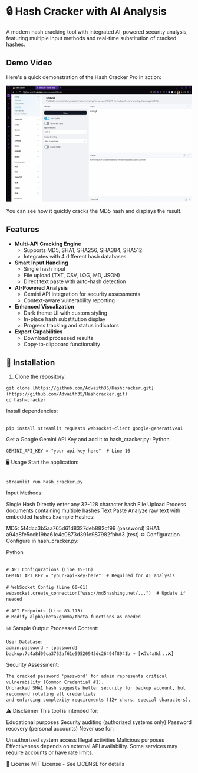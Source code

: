 # 🔒 Hash Cracker with AI Analysis

A modern hash cracking tool with integrated AI-powered security analysis, featuring multiple input methods and real-time substitution of cracked hashes.

## Demo Video

Here's a quick demonstration of the Hash Cracker Pro in action:

![Hash Cracker Demo](hashcracker.gif)

You can see how it quickly cracks the MD5 hash and displays the result.

## Features

- **Multi-API Cracking Engine**
    - Supports MD5, SHA1, SHA256, SHA384, SHA512
    - Integrates with 4 different hash databases
- **Smart Input Handling**
    - Single hash input
    - File upload (TXT, CSV, LOG, MD, JSON)
    - Direct text paste with auto-hash detection
- **AI-Powered Analysis**
    - Gemini API integration for security assessments
    - Context-aware vulnerability reporting
- **Enhanced Visualization**
    - Dark theme UI with custom styling
    - In-place hash substitution display
    - Progress tracking and status indicators
- **Export Capabilities**
    - Download processed results
    - Copy-to-clipboard functionality

## 🚀 Installation

1. Clone the repository:
```
git clone [https://github.com/Advaith35/Hashcracker.git](https://github.com/Advaith35/Hashcracker.git)
cd hash-cracker
```
Install dependencies:
```

pip install streamlit requests websocket-client google-generativeai
```
Get a Google Gemini API Key and add it to hash_cracker.py:
Python
```
GEMINI_API_KEY = "your-api-key-here"  # Line 16
```
🖥️ Usage
Start the application:

```

streamlit run hash_cracker.py
```
Input Methods:

Single Hash Directly enter any 32-128 character hash
File Upload Process documents containing multiple hashes
Text Paste Analyze raw text with embedded hashes
Example Hashes:

MD5: 5f4dcc3b5aa765d61d8327deb882cf99 (password)
SHA1: a94a8fe5ccb19ba61c4c0873d391e987982fbbd3 (test)
⚙️ Configuration
Configure in hash_cracker.py:

Python
```

# API Configurations (Line 15-16)
GEMINI_API_KEY = "your-api-key-here"  # Required for AI analysis

# WebSocket Config (Line 60-61)
websocket.create_connection("wss://md5hashing.net/...")  # Update if needed

# API Endpoints (Line 83-113)
# Modify alpha/beta/gamma/theta functions as needed
```
📊 Sample Output
Processed Content:
```
User Database:
admin:password → [password]
backup:7c4a8d09ca3762af61e59520943dc26494f8941b → [❌7c4a8d...❌]
```
Security Assessment:
```
The cracked password 'password' for admin represents critical vulnerability (Common Credential #1). 
Uncracked SHA1 hash suggests better security for backup account, but recommend rotating all credentials 
and enforcing complexity requirements (12+ chars, special characters).
```

⚠️ Disclaimer
This tool is intended for:

Educational purposes
Security auditing (authorized systems only)
Password recovery (personal accounts)
Never use for:

Unauthorized system access
Illegal activities
Malicious purposes
Effectiveness depends on external API availability. Some services may require accounts or have rate limits.

📜 License
MIT License - See LICENSE for details

